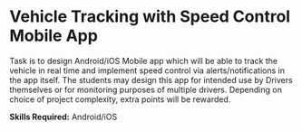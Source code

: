 # Vehicle Tracking with Speed Control Mobile App
Task is to design Android/iOS Mobile app which will be able to track the vehicle in real time and implement speed control via alerts/notifications in the app itself. The students may design this app for intended use by Drivers themselves or for monitoring purposes of multiple drivers. Depending on choice of project complexity, extra points will be rewarded.

**Skills Required:** Android/iOS

